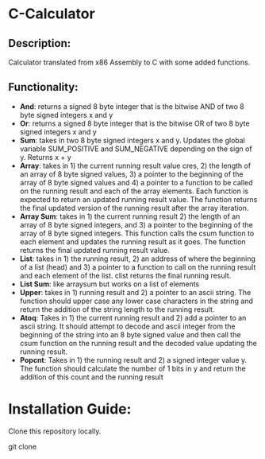 # C-Calculator

## Description:

Calculator translated from x86 Assembly to C with some added functions.

## Functionality:

* **And**: returns a signed 8 byte integer that is the bitwise AND of two 8 byte signed integers x and y
* **Or**: returns a signed 8 byte integer that is the bitwise OR of two 8 byte signed integers x and y
* **Sum**: takes in two 8 byte signed integers x and y. Updates the global variable SUM_POSITIVE and SUM_NEGATIVE depending on the sign of y.  Returns x + y
* **Array**: takes in 1) the current running result value cres, 2) the length of an array of 8 byte signed values, 3) a pointer to the beginning of the array of 8 byte signed values and 4) a pointer to a function to be called on the running result and each of the array elements. Each function is expected to return an updated running result value.  The function returns the final updated version of the running result after the array iteration.
* **Array Sum**: takes in 1) the current running result 2) the length of an array of 8 byte signed integers, and 3) a pointer to the beginning of the array of 8 byte signed integers.  This function calls the csum function to each element and updates the running result as it goes.  The function returns the final updated running result value.
* **List**: takes in 1) the running result, 2) an address of where the beginning of a list (head) and 3) a pointer to a function to call on the running result and each element of the list.  clist returns the final running result.
* **List Sum**: like arraysum but works on a list of elements
* **Upper**: takes in 1) running result and 2) a pointer to an ascii string. The function should upper case any lower case characters in the string and return the addition of the string length to the running result.
* **Atoq**: Takes in 1) the current running result and 2) add a pointer to an ascii string.  It should attempt to decode and ascii integer from the beginning of the string into an 8 byte signed value and then call the csum function on the running result and the decoded value updating the running result.
* **Popcnt**: Takes in 1) the running result and 2) a signed integer value y.  The function should calculate the number of 1 bits in y and return the addition of this count and the running result

# Installation Guide:
Clone this repository locally.

git clone 
